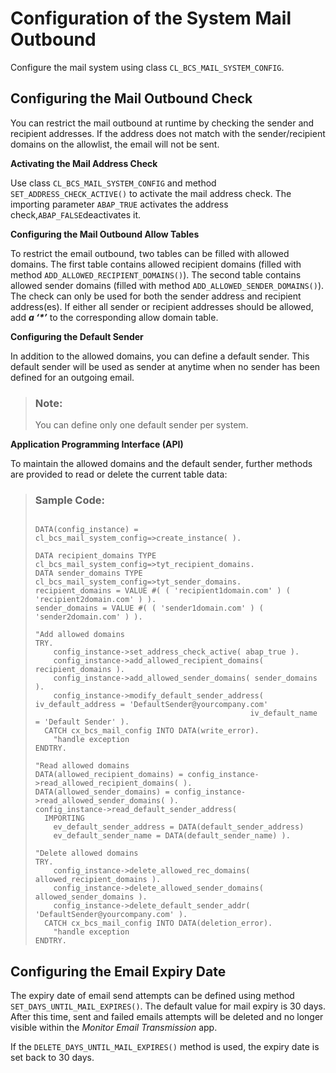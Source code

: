<!-- loiod51fe3ad3c86487688e7ec4bf63f277f -->

# Configuration of the System Mail Outbound

Configure the mail system using class `CL_BCS_MAIL_SYSTEM_CONFIG`.



<a name="loiod51fe3ad3c86487688e7ec4bf63f277f__section_bzf_fyw_5sb"/>

## Configuring the Mail Outbound Check

You can restrict the mail outbound at runtime by checking the sender and recipient addresses. If the address does not match with the sender/recipient domains on the allowlist, the email will not be sent.

**Activating the Mail Address Check**

Use class `CL_BCS_MAIL_SYSTEM_CONFIG` and method `SET_ADDRESS_CHECK_ACTIVE()` to activate the mail address check. The importing parameter `ABAP_TRUE` activates the address check,`ABAP_FALSE`deactivates it.

**Configuring the Mail Outbound Allow Tables**

To restrict the email outbound, two tables can be filled with allowed domains. The first table contains allowed recipient domains \(filled with method `ADD_ALLOWED_RECIPIENT_DOMAINS()`\). The second table contains allowed sender domains \(filled with method `ADD_ALLOWED_SENDER_DOMAINS()`\). The check can only be used for both the sender address and recipient address\(es\). If either all sender or recipient addresses should be allowed, add ***a ‘\*’*** to the corresponding allow domain table.

**Configuring the Default Sender**

In addition to the allowed domains, you can define a default sender. This default sender will be used as sender at anytime when no sender has been defined for an outgoing email.

> ### Note:  
> You can define only one default sender per system.

**Application Programming Interface \(API\)**

To maintain the allowed domains and the default sender, further methods are provided to read or delete the current table data:

> ### Sample Code:  
> ```
> 
> DATA(config_instance) = cl_bcs_mail_system_config=>create_instance( ).
> 
> DATA recipient_domains TYPE cl_bcs_mail_system_config=>tyt_recipient_domains.
> DATA sender_domains TYPE cl_bcs_mail_system_config=>tyt_sender_domains.
> recipient_domains = VALUE #( ( 'recipient1domain.com' ) ( 'recipient2domain.com' ) ).
> sender_domains = VALUE #( ( 'sender1domain.com' ) ( 'sender2domain.com' ) ).
> 
> "Add allowed domains
> TRY.
>     config_instance->set_address_check_active( abap_true ).
>     config_instance->add_allowed_recipient_domains( recipient_domains ).
>     config_instance->add_allowed_sender_domains( sender_domains ).
>     config_instance->modify_default_sender_address( iv_default_address = 'DefaultSender@yourcompany.com'
>                                                 iv_default_name = 'Default Sender' ).
>   CATCH cx_bcs_mail_config INTO DATA(write_error).
>     "handle exception
> ENDTRY.
> 
> "Read allowed domains
> DATA(allowed_recipient_domains) = config_instance->read_allowed_recipient_domains( ).
> DATA(allowed_sender_domains) = config_instance->read_allowed_sender_domains( ).
> config_instance->read_default_sender_address(
>   IMPORTING
>     ev_default_sender_address = DATA(default_sender_address)
>     ev_default_sender_name = DATA(default_sender_name) ).
> 
> "Delete allowed domains
> TRY.
>     config_instance->delete_allowed_rec_domains( allowed_recipient_domains ).
>     config_instance->delete_allowed_sender_domains( allowed_sender_domains ).
>     config_instance->delete_default_sender_addr( 'DefaultSender@yourcompany.com' ).
>   CATCH cx_bcs_mail_config INTO DATA(deletion_error).
>     "handle exception
> ENDTRY.
> ```



<a name="loiod51fe3ad3c86487688e7ec4bf63f277f__section_acs_rzw_5sb"/>

## Configuring the Email Expiry Date

The expiry date of email send attempts can be defined using method `SET_DAYS_UNTIL_MAIL_EXPIRES()`. The default value for mail expiry is 30 days. After this time, sent and failed emails attempts will be deleted and no longer visible within the *Monitor Email Transmission* app.

If the `DELETE_DAYS_UNTIL_MAIL_EXPIRES()` method is used, the expiry date is set back to 30 days.

